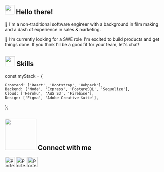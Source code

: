 <h2><img src = "https://raw.githubusercontent.com/MartinHeinz/MartinHeinz/master/wave.gif" width = 30px> Hello there!</h2>

👋 I'm a non-traditional software engineer with a background in film making and a dash of experience in sales & marketing.

💬 I’m currently looking for a SWE role. I'm excited to build products and get things done. If you think I'll be a good fit for your team, let's chat!


<h2><img src = "https://media2.giphy.com/media/QssGEmpkyEOhBCb7e1/giphy.gif?cid=ecf05e47a0n3gi1bfqntqmob8g9aid1oyj2wr3ds3mg700bl&rid=giphy.gif" width = 32px> Skills</h2>
const myStack = {

	Frontend: ['React', 'Bootstrap', 'Webpack'],
	Backend: ['Node', 'Express', 'PostgreSQL', 'Sequelize'],
	Cloud: ['Heroku', 'AWS S3', 'Firebase'],
	Design: ['Figma', 'Adobe Creative Suite'],
};

<h2><img src='https://raw.githubusercontent.com/ShahriarShafin/ShahriarShafin/main/Assets/handshake.gif' width="100px"> Connect with me</h2>
<a href = 'https://www.linkedin.com/in/edward-james-porter'> <img width = '32px' align= 'center' src="https://raw.githubusercontent.com/rahulbanerjee26/githubAboutMeGenerator/main/icons/linked-in-alt.svg" alt="porter linkedIn profile"/></a> 
<a href = 'https://eddiejpot.github.io/portfolio'> <img width = '32px' align= 'center' src="https://cdn.worldvectorlogo.com/logos/notion-logo-1.svg" alt="porter notion profile"/></a> 
<a href="https://dev.to/eddiejpot"> <img  width = '32px' align= 'center' src="https://d2fltix0v2e0sb.cloudfront.net/dev-rainbow.png" alt="porter dev.to profile"/></a>
